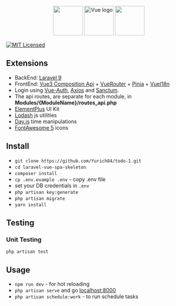 <p align="center">
<img height="80" src="https://laravel.com/img/logomark.min.svg">
<img height="80" src="https://vuejs.org/images/logo.png" alt="Vue logo">
<img height="80" src="https://cdn.worldvectorlogo.com/logos/element-ui-1.svg">
</p>

[![MIT Licensed](https://img.shields.io/badge/license-MIT-brightgreen.svg?style=flat)](LICENSE)

## Extensions

- BackEnd: [Laravel 9](https://laravel.com/)
- FrontEnd: [Vue3 Composition Api](https://vuejs.org) + [VueRouter](https://router.vuejs.org) + [Pinia](https://pinia.vuejs.org) + [VueI18n](https://kazupon.github.io/vue-i18n/)
- Login using [Vue-Auth](https://websanova.com/docs/vue-auth/home), [Axios](https://github.com/mzabriskie/axios) and [Sanctum](https://laravel.com/docs/8.x/sanctum).
- The api routes, are separate for each module, in **Modules/{ModuleName}/routes_api.php**
- [ElementPlus](https://element-plus.org/) UI Kit 
- [Lodash](https://lodash.com) js utilities
- [Day.js](https://dayjs.com) time manipulations
- [FontAwesome 5](http://fontawesome.io/icons/) icons

## Install
- `git clone https://github.com/Yurich84/todo-1.git`
- `cd laravel-vue-spa-skeleton`
- `composer install`
- `cp .env.example .env` - copy .env file
- set your DB credentials in `.env`
- `php artisan key:generate`
- `php artisan migrate`
- `yarn install`

## Testing

### Unit Testing
`php artisan test`

## Usage
- `npm run dev` - for hot reloading
- `php artisan serve` and go [localhost:8000](http://localhost:8000)
- `php artisan schedule:work` - to run schedule tasks

